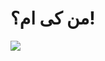 # من کی ام؟!

<img align="center" src="https://github.com/user-attachments/assets/90b63d1d-26c8-43db-a742-523fa17c661e">
